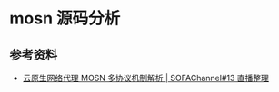 # mosn 源码分析

## 参考资料

- [云原生网络代理 MOSN 多协议机制解析 | SOFAChannel#13 直播整理](https://mp.weixin.qq.com/s/8JSMHURNZ3iijxD-Zl3nYg)